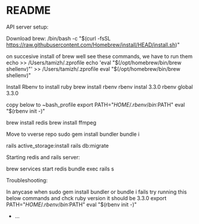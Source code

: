 # README

API server setup:

Download brew:
/bin/bash -c "$(curl -fsSL https://raw.githubusercontent.com/Homebrew/install/HEAD/install.sh)"

on succesive install of brew well see these commands, we have to run them
echo >> /Users/tamizh/.zprofile
echo 'eval "$(/opt/homebrew/bin/brew shellenv)"' >> /Users/tamizh/.zprofile
eval "$(/opt/homebrew/bin/brew shellenv)"

Install Rbenv to install ruby
brew install rbenv
rbenv instal 3.3.0
rbenv global 3.3.0

copy below to ~bash_profile
export PATH="$HOME/.rbenv/bin:$PATH"
eval "$(rbenv init -)"

brew install redis
brew install ffmpeg

Move to vverse repo
sudo gem install bundler
bundle i

rails active_storage:install 
rails db:migrate

Starting redis and rails server:

brew services start redis
bundle exec rails s


Troubleshooting:

In anycase when 
sudo gem install bundler or
bundle i
fails try running this below commands and chck ruby version it should be 3.3.0
export PATH="$HOME/.rbenv/bin:$PATH"
eval "$(rbenv init -)"
* ...
